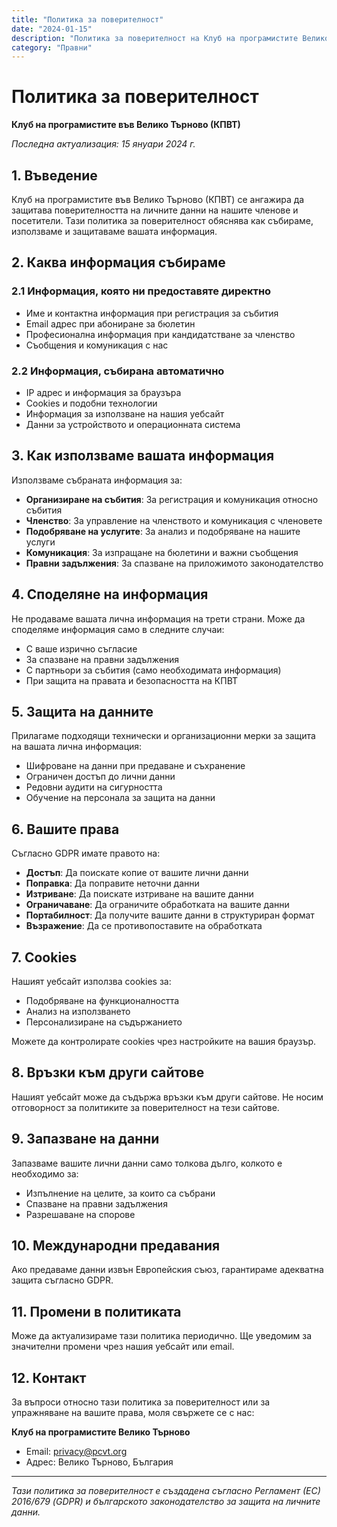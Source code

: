 ```yaml
---
title: "Политика за поверителност"
date: "2024-01-15"
description: "Политика за поверителност на Клуб на програмистите Велико Търново"
category: "Правни"
---
```


# Политика за поверителност

**Клуб на програмистите във Велико Търново (КПВТ)**

*Последна актуализация: 15 януари 2024 г.*

## 1. Въведение

Клуб на програмистите във Велико Търново (КПВТ) се ангажира да защитава поверителността на личните данни на нашите членове и посетители. Тази политика за поверителност обяснява как събираме, използваме и защитаваме вашата информация.

## 2. Каква информация събираме

### 2.1 Информация, която ни предоставяте директно
- Име и контактна информация при регистрация за събития
- Email адрес при абониране за бюлетин
- Професионална информация при кандидатстване за членство
- Съобщения и комуникация с нас

### 2.2 Информация, събирана автоматично
- IP адрес и информация за браузъра
- Cookies и подобни технологии
- Информация за използване на нашия уебсайт
- Данни за устройството и операционната система

## 3. Как използваме вашата информация

Използваме събраната информация за:

- **Организиране на събития**: За регистрация и комуникация относно събития
- **Членство**: За управление на членството и комуникация с членовете
- **Подобряване на услугите**: За анализ и подобряване на нашите услуги
- **Комуникация**: За изпращане на бюлетини и важни съобщения
- **Правни задължения**: За спазване на приложимото законодателство

## 4. Споделяне на информация

Не продаваме вашата лична информация на трети страни. Може да споделяме информация само в следните случаи:

- С ваше изрично съгласие
- За спазване на правни задължения
- С партньори за събития (само необходимата информация)
- При защита на правата и безопасността на КПВТ

## 5. Защита на данните

Прилагаме подходящи технически и организационни мерки за защита на вашата лична информация:

- Шифроване на данни при предаване и съхранение
- Ограничен достъп до лични данни
- Редовни аудити на сигурността
- Обучение на персонала за защита на данни

## 6. Вашите права

Съгласно GDPR имате правото на:

- **Достъп**: Да поискате копие от вашите лични данни
- **Поправка**: Да поправите неточни данни
- **Изтриване**: Да поискате изтриване на вашите данни
- **Ограничаване**: Да ограничите обработката на вашите данни
- **Портабилност**: Да получите вашите данни в структуриран формат
- **Възражение**: Да се противопоставите на обработката

## 7. Cookies

Нашият уебсайт използва cookies за:

- Подобряване на функционалността
- Анализ на използването
- Персонализиране на съдържанието

Можете да контролирате cookies чрез настройките на вашия браузър.

## 8. Връзки към други сайтове

Нашият уебсайт може да съдържа връзки към други сайтове. Не носим отговорност за политиките за поверителност на тези сайтове.

## 9. Запазване на данни

Запазваме вашите лични данни само толкова дълго, колкото е необходимо за:

- Изпълнение на целите, за които са събрани
- Спазване на правни задължения
- Разрешаване на спорове

## 10. Международни предавания

Ако предаваме данни извън Европейския съюз, гарантираме адекватна защита съгласно GDPR.

## 11. Промени в политиката

Може да актуализираме тази политика периодично. Ще уведомим за значителни промени чрез нашия уебсайт или email.

## 12. Контакт

За въпроси относно тази политика за поверителност или за упражняване на вашите права, моля свържете се с нас:

**Клуб на програмистите Велико Търново**
- Email: privacy@pcvt.org
- Адрес: Велико Търново, България

---

*Тази политика за поверителност е създадена съгласно Регламент (ЕС) 2016/679 (GDPR) и българското законодателство за защита на личните данни.*
